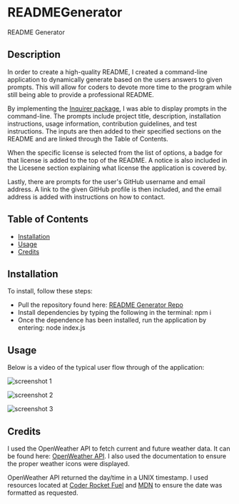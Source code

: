 # READMEGenerator
README Generator


## Description

In order to create a high-quality README, I created a command-line application to dynamically generate based on the users answers to given prompts. This will allow for coders to devote more time to the program while still being able to provide a professional README.

By implementing the [Inquirer package](https://www.npmjs.com/package/inquirer), I was able to display prompts in the command-line. The prompts include project title, description, installation instructions, usage information, contribution guidelines, and test instructions. The inputs are then added to their specified sections on the README and are linked through the Table of Contents. 

When the specific license is selected from the list of options, a badge for that license is added to the top of the README. A notice is also included in the Licesene section explaining what license the application is covered by.

Lastly, there are prompts for the user's GitHub username and email address. A link to the given GitHub profile is then included, and the email address is added with instructions on how to contact.


## Table of Contents

* [Installation](#installation)
* [Usage](#usage)
* [Credits](#credits)


## Installation

To install, follow these steps:

* Pull the repository found here: [README Generator Repo](https://github.com/JackieHodges/READMEGenerator)
* Install dependencies by typing the following in the terminal: npm i
* Once the dependence has been installed, run the application by entering: node index.js  


## Usage

Below is a video of the typical user flow through of the application:

![screenshot 1](assets/images/screenshot1.png)

![screenshot 2](assets/images/screenshot2.png)

![screenshot 3](assets/images/screenshot3.png)


## Credits

I used the OpenWeather API to fetch current and future weather data. It can be found here: [OpenWeather API](https://openweathermap.org/api). I also used the documentation to ensure the proper weather icons were displayed.

OpenWeather API returned the day/time in a UNIX timestamp. I used resources located at [Coder Rocket Fuel](https://coderrocketfuel.com/article/convert-a-unix-timestamp-to-a-date-in-vanilla-javascript) and [MDN](https://developer.mozilla.org/en-US/docs/Web/JavaScript/Reference/Global_Objects/Date) to ensure the date was formatted as requested.

